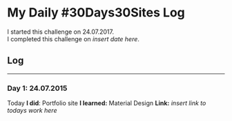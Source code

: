 # My Daily #30Days30Sites Log

I started this challenge on 24.07.2017.  
I completed this challenge on *insert date here*.

## Log
---

### **Day 1:** 24.07.2015
Today **I did**:  Portfolio site
**I learned:**  Material Design
**Link:** *insert link to todays work here*

